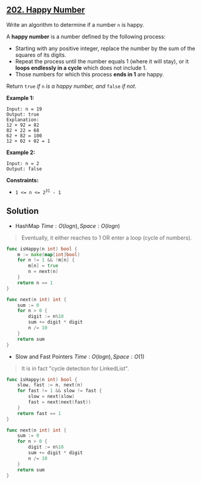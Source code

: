 ## [202. Happy Number](https://leetcode.com/problems/happy-number/)


Write an algorithm to determine if a number `n` is happy.

A **happy number** is a number defined by the following process:

*   Starting with any positive integer, replace the number by the sum of the squares of its digits.
*   Repeat the process until the number equals 1 (where it will stay), or it **loops endlessly in a cycle** which does not include 1.
*   Those numbers for which this process **ends in 1** are happy.

Return `true` _if_ `n` _is a happy number, and_ `false` _if not_.

**Example 1:**

```
Input: n = 19
Output: true
Explanation:
12 + 92 = 82
82 + 22 = 68
62 + 82 = 100
12 + 02 + 02 = 1
```

**Example 2:**

```
Input: n = 2
Output: false
```

**Constraints:**

*   <code>1 <= n <= 2<sup>31</sup> - 1</code>



## Solution

- HashMap	$Time: O(logn), Space: O(logn)$ 

> Eventually, it either reaches to 1 OR enter a loop (cycle of numbers).

```go
func isHappy(n int) bool {
    m := make(map[int]bool)
    for n != 1 && !m[n] {
        m[n] = true
        n = next(n)
    }
    return n == 1
}

func next(n int) int {
    sum := 0
    for n > 0 {
        digit := n%10
        sum += digit * digit
        n /= 10
    }
    return sum
}
```



- Slow and Fast Pointers	$Time: O(logn), Space: O(1)$ 

> It is in fact "cycle detection for LinkedList".

```go
func isHappy(n int) bool {
    slow, fast := n, next(n)
    for fast != 1 && slow != fast {
        slow = next(slow)
        fast = next(next(fast))
    }
    return fast == 1
}

func next(n int) int {
    sum := 0
    for n > 0 {
        digit := n%10
        sum += digit * digit
        n /= 10
    }
    return sum
}
```

